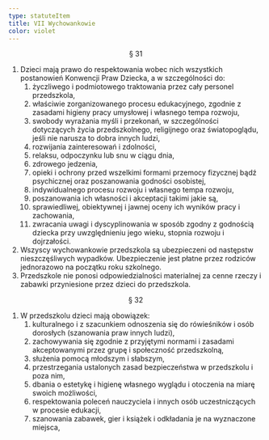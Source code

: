 ```yaml
---
type: statuteItem
title: VII Wychowankowie
color: violet
---
```


<span style="text-align: center; display: block;">§ 31</span>

1. Dzieci mają prawo do respektowania wobec nich wszystkich postanowień Konwencji Praw Dziecka, a w szczególności do:
   1. życzliwego i podmiotowego traktowania przez cały personel przedszkola,
   2. właściwie zorganizowanego procesu edukacyjnego, zgodnie z zasadami higieny pracy umysłowej i własnego tempa rozwoju,
   3. swobody wyrażania myśli i przekonań, w szczególności dotyczących życia przedszkolnego, religijnego oraz światopoglądu, jeśli nie narusza to dobra innych ludzi,
   4. rozwijania zainteresowań i zdolności,
   5. relaksu, odpoczynku lub snu w ciągu dnia,
   6. zdrowego jedzenia,
   7. opieki i ochrony przed wszelkimi formami przemocy fizycznej bądź psychicznej oraz poszanowania godności osobistej,
   8. indywidualnego procesu rozwoju i własnego tempa rozwoju,
   9. poszanowania ich własności i akceptacji takimi jakie są,
   10. sprawiedliwej, obiektywnej i jawnej oceny ich wyników pracy i zachowania,
   11. zwracania uwagi i dyscyplinowania w sposób zgodny z godnością dziecka przy uwzględnieniu jego wieku, stopnia rozwoju i dojrzałości.
2. Wszyscy wychowankowie przedszkola są ubezpieczeni od następstw nieszczęśliwych wypadków. Ubezpieczenie jest płatne przez rodziców jednorazowo na początku roku szkolnego.
3. Przedszkole nie ponosi odpowiedzialności materialnej za cenne rzeczy i zabawki przyniesione przez dzieci do przedszkola.

<span style="text-align: center; display: block;">§ 32</span>

1. W przedszkolu dzieci mają obowiązek:
   1. kulturalnego i z szacunkiem odnoszenia się do rówieśników i osób dorosłych (szanowania praw innych ludzi),
   2. zachowywania się zgodnie z przyjętymi normami i zasadami akceptowanymi przez grupę i społeczność przedszkolną,
   3. służenia pomocą młodszym i słabszym,
   4. przestrzegania ustalonych zasad bezpieczeństwa w przedszkolu i poza nim,
   5. dbania o estetykę i higienę własnego wyglądu i otoczenia na miarę swoich możliwości,
   6. respektowania poleceń nauczyciela i innych osób uczestniczących w procesie edukacji,
   7. szanowania zabawek, gier i książek i odkładania je na wyznaczone miejsca,
